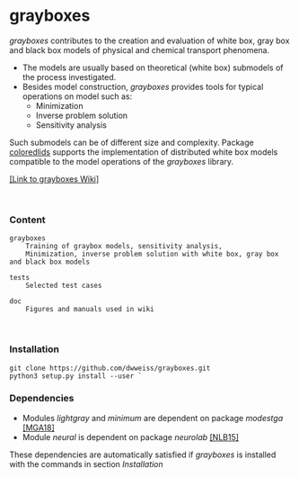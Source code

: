 # grayboxes

_grayboxes_ contributes to the creation and evaluation of white box, gray box and black box models of physical and chemical transport phenomena. 

- The models are usually based on theoretical (white box) submodels of the process investigated. 
- Besides model construction, _grayboxes_ provides tools for typical operations on model such as:
     - Minimization
     - Inverse problem solution
     - Sensitivity analysis 

Such submodels can be of different size and complexity. Package [coloredlids](https://github.com/dwweiss/coloredlids/wiki) supports the implementation of distributed white box models compatible to the model operations of the _grayboxes_ library.



[[Link to grayboxes Wiki]](https://github.com/dwweiss/grayboxes/wiki)

<br>

### Content

    grayboxes
        Training of graybox models, sensitivity analysis,  
        Minimization, inverse problem solution with white box, gray box and black box models

    tests
        Selected test cases

    doc
        Figures and manuals used in wiki
        

### Installation

    git clone https://github.com/dwweiss/grayboxes.git
    python3 setup.py install --user `

### Dependencies

- Modules _lightgray_ and _minimum_ are dependent on package _modestga_ [[MGA18]](https://github.com/dwweiss/grayboxes/wiki/References#mga18)
- Module _neural_ is dependent on package _neurolab_ [[NLB15]](https://github.com/dwweiss/grayboxes/wiki/References#nlb15)

These dependencies are automatically satisfied if _grayboxes_ is installed with the commands in section _Installation_  
